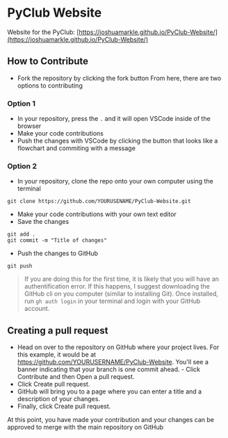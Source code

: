 # PyClub Website
Website for the PyClub: [https://joshuamarkle.github.io/PyClub-Website/](https://joshuamarkle.github.io/PyClub-Website/)

## How to Contribute
- Fork the repository by clicking the fork button
From here, there are two options to contributing
### Option 1
- In your repository, press the `.` and it will open VSCode inside of the browser
- Make your code contributions
- Push the changes with VSCode by clicking the button that looks like a flowchart and commiting with a message
### Option 2
- In your repository, clone the repo onto your own computer using the terminal
```
git clone https://github.com/YOURUSENAME/PyClub-Website.git
```
- Make your code contributions with your own text editor
- Save the changes
```
git add .
git commit -m "Title of changes"
```
- Push the changes to GitHub
```
git push
```
> If you are doing this for the first time, it is likely that you will have an authentification error. If this happens, I suggest downloading the GitHub cli on you computer (similar to installing Git). Once installed, run `gh auth login` in your terminal and login with your GitHub account.

## Creating a pull request
- Head on over to the repository on GitHub where your project lives. For this example, it would be at https://github.com/YOURUSERNAME/PyClub-Website. You'll see a banner indicating that your branch is one commit ahead.    - Click Contribute and then Open a pull request.
- Click Create pull request.
- GitHub will bring you to a page where you can enter a title and a description of your changes.
- Finally, click Create pull request.

At this point, you have made your contribution and your changes can be approved to merge with the main repository on GitHub

